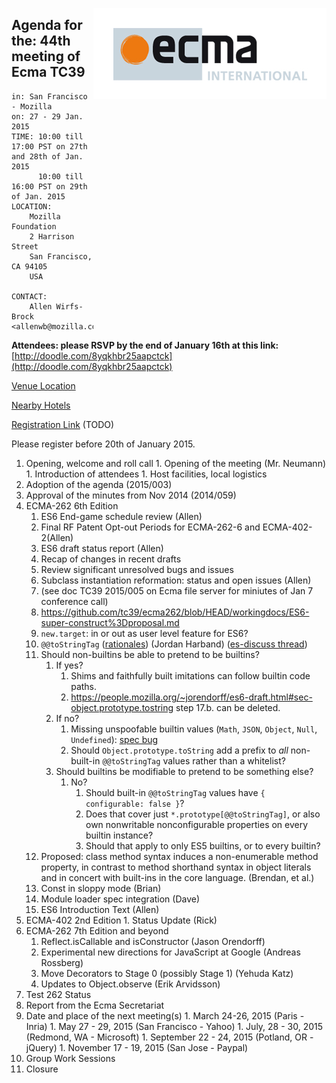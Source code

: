 <img src="../images/Ecma_RVB-003.jpg"
     align="right" alt="" />

## Agenda for the: 44th meeting of Ecma TC39

    in: San Francisco - Mozilla
    on: 27 - 29 Jan. 2015
    TIME: 10:00 till 17:00 PST on 27th and 28th of Jan. 2015
          10:00 till 16:00 PST on 29th of Jan. 2015
    LOCATION:
        Mozilla Foundation
        2 Harrison Street 
        San Francisco, CA 94105
        USA 

    CONTACT:
        Allen Wirfs-Brock <allenwb@mozilla.com>

**Attendees: please RSVP by the end of January 16th at this link:** [http://doodle.com/8yqkhbr25aapctck](http://doodle.com/8yqkhbr25aapctck)

[Venue Location](https://www.google.com/maps/dir/''/2+Harrison+St,+San+Francisco,+CA+94105/data=!4m5!4m4!1m0!1m2!1m1!1s0x808580706546f5cd:0xa764c69c96a7891c?sa=X&ei=jGWUVIS9C8irgwTd7YCoDw&ved=0CCEQwwUwAA)

[Nearby Hotels](https://www.google.com/webhp?sourceid=chrome-instant&ion=1&espv=2&ie=UTF-8#safe=off&q=hotels%20near%202%20harrison%20street%20san%20francisco%20ca)

[Registration Link]() (TODO)

Please register before 20th of January 2015.

  1. Opening, welcome and roll call
    1. Opening of the meeting (Mr. Neumann)
    1. Introduction of attendees
    1. Host facilities, local logistics
  1. Adoption of the agenda (2015/003)
  1. Approval of the minutes from Nov 2014 (2014/059)
  1. ECMA-262 6th Edition
     1. ES6 End-game schedule review (Allen)
     2. Final RF Patent Opt-out Periods for ECMA-262-6 and ECMA-402-2(Allen)
     1. ES6 draft status report (Allen)
       1. Recap of changes in recent drafts
       2. Review significant unresolved bugs and issues
     3. Subclass instantiation reformation: status and open issues (Allen)
       1. (see doc TC39 2015/005 on Ecma file server for miniutes of Jan 7 conference call)
       2. https://github.com/tc39/ecma262/blob/HEAD/workingdocs/ES6-super-construct%3Dproposal.md
       3. ```new.target```: in or out as user level feature for ES6?
     2. `@@toStringTag` ([rationales](https://github.com/ljharb/agendas/wiki/January-TC39-@@toStringTag-discussion)) (Jordan Harband) ([es-discuss thread](https://esdiscuss.org/topic/tostringtag-spoofing-for-null-and-undefined))
       1. Should non-builtins be able to pretend to be builtins?
          1. If yes?
               1. Shims and faithfully built imitations can follow builtin code paths.
               2. https://people.mozilla.org/~jorendorff/es6-draft.html#sec-object.prototype.tostring step 17.b. can be deleted.
          2. If no?
               1. Missing unspoofable builtin values (`Math`, `JSON`, `Object`, `Null`, `Undefined`): [spec bug](https://bugs.ecmascript.org/show_bug.cgi?id=3506)
               2. Should `Object.prototype.toString` add a prefix to *all* non-built-in `@@toStringTag` values rather than a whitelist?
          2. Should builtins be modifiable to pretend to be something else?
               1. No?
                    1. Should built-in `@@toStringTag` values have `{ configurable: false }`?
                    2. Does that cover just `*.prototype[@@toStringTag]`, or also own nonwritable nonconfigurable properties on every builtin instance?
                    3. Should that apply to only ES5 builtins, or to every builtin?
     3. Proposed: class method syntax induces a non-enumerable method property, in contrast to method shorthand syntax in object literals and in concert with built-ins in the core language. (Brendan, et al.)
     4. Const in sloppy mode (Brian)
     5. Module loader spec integration (Dave)
     6. ES6 Introduction Text (Allen)
  1. ECMA-402 2nd Edition
    1. Status Update (Rick)
  1. ECMA-262 7th Edition and beyond
     1. Reflect.isCallable and isConstructor (Jason Orendorff)
     2. Experimental new directions for JavaScript at Google (Andreas Rossberg)
     3. Move Decorators to Stage 0 (possibly Stage 1) (Yehuda Katz)
     4. Updates to Object.observe (Erik Arvidsson)
  1. Test 262 Status
  1. Report from the Ecma Secretariat
  1. Date and place of the next meeting(s)
    1. March 24-26, 2015 (Paris - Inria)
    1. May 27 - 29, 2015 (San Francisco - Yahoo)
    1. July, 28 - 30, 2015 (Redmond, WA - Microsoft)
    1. September 22 - 24, 2015 (Potland, OR - jQuery)
    1. November 17 - 19, 2015 (San Jose - Paypal)
  1.  Group Work Sessions
  1.  Closure
